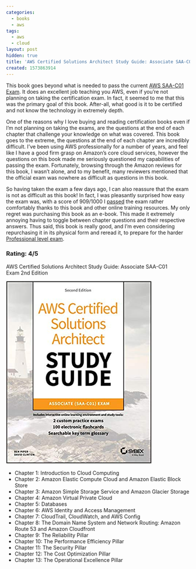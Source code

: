 ```yaml
---
categories:
  - books
  - aws
tags:
  - aws
  - cloud
layout: post
hidden: true
title: 'AWS Certified Solutions Architect Study Guide: Associate SAA-C01 Exam 2nd Edition'
created: 1573863914
---
```


This book goes beyond what is needed to pass the current <a href="https://aws.amazon.com/certification/certified-solutions-architect-associate/ " target="_blank">AWS SAA-C01 Exam</a>.  It does an excellent job teaching you AWS, even if you’re not planning on taking the certification exam. In fact, it seemed to me that this was the primary goal of this book. After-all, what good is it to be certified and not know the technology in extremely depth. 

One of the reasons why I love buying and reading certification books even if I’m not planning on taking the exams, are the questions at the end of each chapter that challenge your knowledge on what was covered. This book goes to the extreme, the questions at the end of each chapter are incredibly difficult. I’ve been using AWS professionally for a number of years, and feel like I have a good firm grasp on Amazon’s core cloud services, however the questions on this book made me seriously questioned my capabilities of passing the exam. Fortunately, browsing through the Amazon reviews for this book, I wasn’t alone, and to my benefit, many reviewers mentioned that the official exam was nowhere as difficult as questions in this book.

So having taken the exam a few days ago, I can also reassure that the exam is not as difficult as this book! In fact, I was pleasantly surprised how easy the exam was, with a score of 909/1000 I <a href="https://www.certmetrics.com/amazon/public/badge.aspx?i=1&t=c&d=2019-11-14&ci=AWS00485862" target="_blank">passed</a> the exam rather comfortably thanks to this book and other online training resources. My only regret was purchasing this book as an e-book. This made it extremely annoying having to toggle between chapter questions and their respective answers. Thus said, this book is really good, and I’m even considering repurchasing it in its physical form and reread it, to prepare for the harder <a href="https://aws.amazon.com/certification/certified-solutions-architect-professional/" target="_blank">Professional level exam</a>.

### Rating: 4/5

AWS Certified Solutions Architect Study Guide: Associate SAA-C01 Exam 2nd Edition

<a href="https://www.amazon.com/Certified-Solutions-Architect-Study-Guide/dp/111950421X"  target="_blank"><img src="/assets/books/AWS-SAA-Oficial-Guide.jpg"></a>

*  Chapter 1: Introduction to Cloud Computing
* Chapter 2: Amazon Elastic Compute Cloud and Amazon Elastic Block Store
* Chapter 3: Amazon Simple Storage Service and Amazon Glacier Storage
* Chapter 4: Amazon Virtual Private Cloud
* Chapter 5: Databases
* Chapter 6: AWS Identity and Access Management
* Chapter 7: CloudTrail, CloudWatch, and AWS Config
* Chapter 8: The Domain Name System and Network Routing: Amazon Route 53 and Amazon Cloudfront
* Chapter 9: The Reliability Pillar
* Chapter 10: The Performance Efficiency Pillar
* Chapter 11: The Security Pillar
* Chapter 12: The Cost Optimization Pillar
* Chapter 13: The Operational Excellence Pillar
